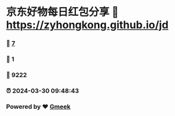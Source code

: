 # 京东好物每日红包分享 :link: https://zyhongkong.github.io/jd 
### :page_facing_up: [7](https://zyhongkong.github.io/jd/tag.html) 
### :speech_balloon: 1 
### :hibiscus: 9222 
### :alarm_clock: 2024-03-30 09:48:43 
### Powered by :heart: [Gmeek](https://github.com/Meekdai/Gmeek)
